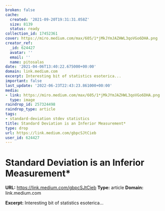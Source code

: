 ```yaml
---
broken: false
cache:
  created: '2021-09-20T19:31:31.058Z'
  size: 8139
  status: ready
collection_id: 17452361
cover: https://miro.medium.com/max/605/1*jMkJYmJAZHWL3qoVGo6DHA.png
creator_ref:
  _id: 624427
  avatar: ''
  email: ''
  name: pitosalas
date: '2021-04-06T13:40:22.675000+00:00'
domain: link.medium.com
excerpt: Interesting bit of statistics esoterica...
important: false
last_update: '2022-06-23T22:43:23.861000+00:00'
media:
- link: https://miro.medium.com/max/605/1*jMkJYmJAZHWL3qoVGo6DHA.png
  type: image
raindrop_id: 257324498
raindrop_type: article
tags:
- standard-deviation stdev statistics
title: Standard Deviation is an Inferior Measurement*
type: drop
url: https://link.medium.com/gbpcSJtCieb
user_id: 624427
---
```


# Standard Deviation is an Inferior Measurement*

**URL:** https://link.medium.com/gbpcSJtCieb
**Type:** article
**Domain:** link.medium.com

**Excerpt:** Interesting bit of statistics esoterica...
